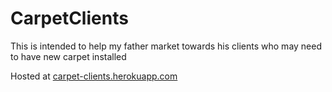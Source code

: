 # CarpetClients
This is intended to help my father market towards his clients who may need to have new carpet installed 

Hosted at [carpet-clients.herokuapp.com](https://carpet-clients.herokuapp.com)
